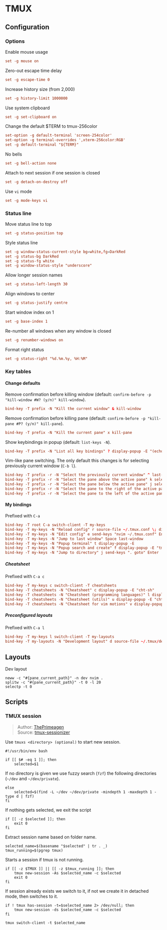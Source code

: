 # TMUX

## Configuration

### Options

Enable mouse usage
``` tangle:~/.tmux.conf
set -g mouse on
```

Zero-out escape time delay
``` tangle:~/.tmux.conf
set -g escape-time 0
```

Increase history size (from 2,000)
``` tangle:~/.tmux.conf
set -g history-limit 1000000
```

Use system clipboard
``` tangle:~/.tmux.conf
set -g set-clipboard on
```

Change the default $TERM to tmux-256color
``` tangle:~/.tmux.conf
set-option -g default-terminal 'screen-254color'
set-option -g terminal-overrides ',xterm-256color:RGB'
set -g default-terminal "${TERM}"
```

No bells
``` tangle:~/.tmux.conf
set -g bell-action none
```

Attach to next session if one session is closed
``` tangle:~/.tmux.conf
set -g detach-on-destroy off
```

Use `vi` mode
``` tangle:~/.tmux.conf
set -g mode-keys vi
```

### Status line

Move status line to top
``` tangle:~/.tmux.conf
set -g status-position top
```

Style status line
``` tangle:~/.tmux.conf
set -g window-status-current-style bg=white,fg=DarkRed
set -g status-bg DarkRed
set -g status-fg white
set -g window-status-style "underscore"
```

Allow longer session names
``` tangle:~/.tmux.conf
set -g status-left-length 30
```

Align windows to center
``` tangle:~/.tmux.conf
set -g status-justify centre
```

Start window index on 1
``` tangle:~/.tmux.conf
set -g base-index 1
```

Re-number all windows when any window is closed
``` tangle:~/.tmux.conf
set -g renumber-windows on
```

Format right status
``` tangle:~/.tmux.conf
set -g status-right "%d.%m.%y, %H:%M"
```

### Key tables

#### Change defaults

Remove confirmation before killing window (default: `confirm-before -p "kill-window #W? (y/n)" kill-window`).
``` tangle:~/.tmux.conf
bind-key -T prefix -N "Kill the current window" & kill-window
```

Remove confirmation before killing pane (default: `confirm-before -p "kill-pane #P? (y/n)" kill-pane`).
``` tangle:~/.tmux.conf
bind-key -T prefix -N "Kill the current pane" x kill-pane
```

Show keybindings in popup (default: `list-keys -N`).
``` tangle:~/.tmux.conf
bind-key -T prefix -N "List all key bindings" ? display-popup -E "(echo 'My keys'; tmux list-keys -N -T my-keys -P 'C-a '; printf '\nCheatsheets\n'; tmux list-keys -N -T cheatsheets -P 'C-a c '; printf '\nLayouts\n'; tmux list-keys -N -T my-layouts -P 'C-a l '; printf '\nBuilt in\n'; tmux list-keys -N) | less"
```

Vim-like pane switching. The only default this changes is for selecting previously current window (`C-b l`).
``` tangle:~/.tmux.conf
bind-key -T prefix -r -N "Select the previously current window" ^ last-window
bind-key -T prefix -r -N "Select the pane above the active pane" k select-pane -U
bind-key -T prefix -r -N "Select the pane below the active pane" j select-pane -D
bind-key -T prefix -r -N "Select the pane to the right of the active pane" h select-pane -L
bind-key -T prefix -r -N "Select the pane to the left of the active pane" l select-pane -R
```

#### My bindings

Prefixed with `C-a`
``` tangle:~/.tmux.conf
bind-key -T root C-a switch-client -T my-keys
bind-key -T my-keys -N "Reload config" r source-file ~/.tmux.conf \; display-message "~/.tmux.conf reloaded"
bind-key -T my-keys -N "Edit config" e send-keys "nvim ~/.tmux.conf" Enter
bind-key -T my-keys -N "Jump to last window" Space last-window
bind-key -T my-keys -N "Popup terminal" t display-popup -E
bind-key -T my-keys -N "Popup search and create" f display-popup -E "tmuxs"
bind-key -T my-keys -N "Jump to directory" j send-keys ". goto" Enter
```

##### Cheatsheet

Prefixed with `C-a c`
``` tangle:~/.tmux.conf
bind-key -T my-keys c switch-client -T cheatsheets
bind-key -T cheatsheets -N "Cheatsheet" c display-popup -E "cht-sh"
bind-key -T cheatsheets -N "Cheatsheet (programming languages)" l display-popup -E "cht-lang"
bind-key -T cheatsheets -N "Cheatsheet (utils)" u display-popup -E "cht-util"
bind-key -T cheatsheets -N "Cheatsheet for vim motions" v display-popup -E "less ~/.tmux/vim-motions.md"
```

##### Preconfigured layouts

Prefixed with `C-a l`
``` tangle:~/.tmux.conf
bind-key -T my-keys l switch-client -T my-layouts
bind-key -T my-layouts -N "Development layout" d source-file ~/.tmux/dev-layout
```

## Layouts

Dev layout
``` tangle:~/.tmux/dev-layout
neww -c "#{pane_current_path}" -n dev nvim .
splitw -c "#{pane_current_path}" -t 0 -l 20
selectp -t 0
```

## Scripts

### TMUX session
> Author: [ThePrimeagen](https://github.com/ThePrimeagen)  
> Source: [tmux-sessionizer](https://github.com/ThePrimeagen/.dotfiles/blob/master/bin/.local/scripts/tmux-sessionizer)

Use `tmuxs <directory> (optional)` to start new session.
``` tangle:~/bin/tmuxs
#!/usr/bin/env bash

if [[ $# -eq 1 ]]; then
    selected=$1
```

If no directory is given we use fuzzy search (`fzf`) the following directories (`~/dev` and `~/dev/private`).
``` tangle:~/bin/tmuxs
else
    selected=$(find -L ~/dev ~/dev/private -mindepth 1 -maxdepth 1 -type d | fzf)
fi
```

If nothing gets selected, we exit the script
``` tangle:~/bin/tmuxs
if [[ -z $selected ]]; then
    exit 0
fi
```

Extract session name based on folder name.
``` tangle:~/bin/tmuxs
selected_name=$(basename "$selected" | tr . _)
tmux_running=$(pgrep tmux)
```

Starts a session if tmux is not running.
``` tangle:~/bin/tmuxs
if [[ -z $TMUX ]] || [[ -z $tmux_running ]]; then
    tmux new-session -As $selected_name -c $selected
    exit 0
fi
```

If session already exists we switch to it, if not we create it in detached mode, then switches to it.
``` tangle:~/bin/tmuxs
if ! tmux has-session -t=$selected_name 2> /dev/null; then
    tmux new-session -ds $selected_name -c $selected
fi

tmux switch-client -t $selected_name
```
